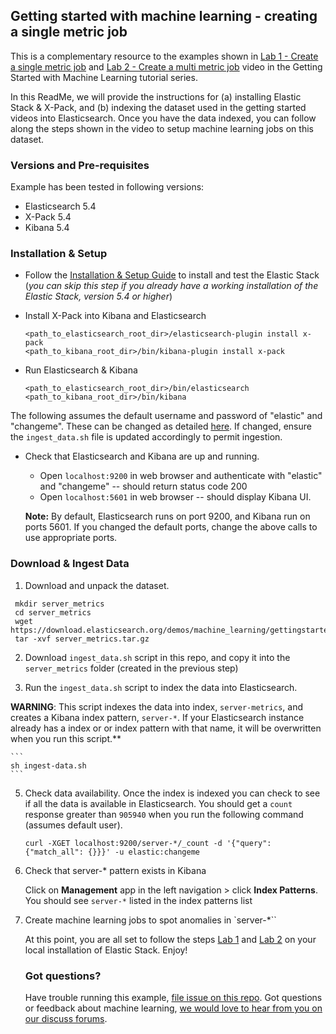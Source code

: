 ## Getting started with machine learning - creating a single metric job

This is a complementary resource to the examples shown in [Lab 1 - Create a single metric job](https://www.elastic.co/videos/machine-learning-tutorial-creating-a-single-metric-job) and [Lab 2 - Create a multi metric job](https://www.elastic.co/videos/machine-learning-tutorial-creating-a-single-metric-job) video in the Getting Started with Machine Learning tutorial series.

  In this ReadMe, we will provide the instructions for (a) installing Elastic Stack & X-Pack, and (b) indexing the dataset used in the getting started videos into Elasticsearch. Once you have the data indexed, you can follow along the steps shown in the video to setup machine learning jobs on this dataset.   

### Versions and Pre-requisites

Example has been tested in following versions:

- Elasticsearch 5.4
- X-Pack 5.4
- Kibana 5.4

### Installation & Setup

* Follow the [Installation & Setup Guide](https://github.com/elastic/examples/blob/master/Installation%20and%20Setup.md) to install and test the Elastic Stack (*you can skip this step if you already have a working installation of the Elastic Stack, version 5.4 or higher*)

* Install X-Pack into Kibana and Elasticsearch

  ```shell
  <path_to_elasticsearch_root_dir>/elasticsearch-plugin install x-pack
  <path_to_kibana_root_dir>/bin/kibana-plugin install x-pack
  ```

* Run Elasticsearch & Kibana

  ```shell
  <path_to_elasticsearch_root_dir>/bin/elasticsearch
  <path_to_kibana_root_dir>/bin/kibana
  ```

The following assumes the default username and password of "elastic" and "changeme".  These can be changed as detailed [here](https://www.elastic.co/guide/en/shield/current/native-realm.html).  If changed, ensure the `ingest_data.sh` file is updated accordingly to permit ingestion.

* Check that Elasticsearch and Kibana are up and running.
  - Open `localhost:9200` in web browser and authenticate with "elastic" and "changeme" -- should return status code 200
  - Open `localhost:5601` in web browser -- should display Kibana UI.


  **Note:** By default, Elasticsearch runs on port 9200, and Kibana run on ports 5601. If you changed the default ports, change the above calls to use appropriate ports.

### Download & Ingest Data

1. Download and unpack the dataset.

 ```
  mkdir server_metrics
  cd server_metrics
  wget https://download.elasticsearch.org/demos/machine_learning/gettingstarted/server_metrics.tar.gz
  tar -xvf server_metrics.tar.gz
  ```

2. Download `ingest_data.sh` script in this repo, and copy it into the `server_metrics` folder (created in the previous step) <br>

3. Run the `ingest_data.sh` script to index the data into Elasticsearch.  

  **WARNING**: This script  indexes the data into index, `server-metrics`, and creates a Kibana index pattern, `server-*`. If your Elasticsearch instance already has a index or or index pattern with that name, it will be overwritten when you run this script.**

    ```  
    sh ingest-data.sh
    ```

5. Check data availability. Once the index is indexed you can check to see if all the data is available in Elasticsearch. You should get a `count` response greater than `905940` when you run the following command (assumes default user).

    ```shell
    curl -XGET localhost:9200/server-*/_count -d '{"query": {"match_all": {}}}' -u elastic:changeme
    ```

6. Check that server-* pattern exists in Kibana

    Click on **Management** app in the left navigation > click **Index Patterns**. You should see `server-*` listed in the index patterns list


7. Create machine learning jobs to spot anomalies in `server-*``

   At this point, you are all set to follow the steps [Lab 1](https://www.elastic.co/videos/machine-learning-tutorial-creating-a-single-metric-job) and [Lab 2](https://www.elastic.co/videos/machine-learning-tutorial-creating-a-single-metric-job)  on your local installation of Elastic Stack. Enjoy!

   ### Got questions?

   Have trouble running this example, [file issue on this repo](https://github.com/elastic/examples/issues/new). Got questions or feedback about machine learning, [we would love to hear from you on our discuss forums](https://discuss.elastic.co/c/x-pack).
